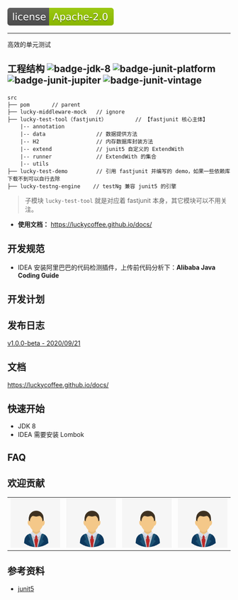 ![license](./docs/img/license-Apache--2.0-green.svg)

---
 高效的单元测试


## 工程结构  ![badge-jdk-8] ![badge-junit-platform] ![badge-junit-jupiter] ![badge-junit-vintage]

```
src
├── pom       // parent 
├── lucky-middleware-mock   // ignore
├── lucky-test-tool（fastjunit）         // 【fastjunit 核心主体】
    |-- annotation
    |-- data                // 数据提供方法
    |-- H2                  // 内存数据库封装方法
    |-- extend              // junit5 自定义的 ExtendWith
    |-- runner              // ExtendWith 的集合
    |-- utils          
├── lucky-test-demo         // 引用 fastjunit 并编写的 demo，如果一些依赖库下载不到可以自行去除      
├── lucky-testng-engine    // testNg 兼容 junit5 的引擎 
```

> 子模块 `lucky-test-tool` 就是对应着 fastjunit 本身，其它模块可以不用关注。

- **使用文档：** https://luckycoffee.github.io/docs/


## 开发规范 ##
- IDEA 安装阿里巴巴的代码检测插件，上传前代码分析下：**Alibaba Java Coding Guide**


## 开发计划 ##


## 发布日志 ##

[v1.0.0-beta - 2020/09/21](https://luckycoffee.github.io/docs/changelog/)



## 文档

https://luckycoffee.github.io/docs/

## 快速开始 ##
- JDK 8
- IDEA 需要安装 Lombok


## FAQ ##


## 欢迎贡献


<div>
<table>
  <tbody>
  <tr></tr>
    <tr>
      <td align="center"  valign="middle">
        <a href="" target="_blank">
          <img width="222px"  src="./docs/img/contribute/profile1.jpg">
        </a>
      </td>
      <td align="center"  valign="middle">
        <a href="" target="_blank">
          <img width="222px"  src="./docs/img/contribute/profile1.jpg">
        </a>
      </td>
      <td align="center"  valign="middle">
        <a href="" target="_blank">
          <img width="222px"  src="./docs/img/contribute/profile1.jpg">
        </a>
      </td>
      <td align="center"  valign="middle">
        <a href="https://github.com/mosn" target="_blank">
          <img width="222px"  src="./docs/img/contribute/profile1.jpg">
        </a>
      </td>
    </tr>
    <tr></tr>
  </tbody>
</table>
</div>

## 参考资料

- [junit5](https://junit.org/junit5/docs/current/user-guide/)





[badge-jdk-8]: https://img.shields.io/badge/jdk-8-lightgray.svg "JDK-8"
[badge-junit-platform]: https://img.shields.io/badge/junit-platform-brightgreen.svg "JUnit Platform"
[badge-junit-jupiter]: https://img.shields.io/badge/junit-jupiter-green.svg "JUnit Jupiter Engine"
[badge-junit-vintage]: https://img.shields.io/badge/junit-vintage-yellowgreen.svg "JUnit Vintage Engine"
